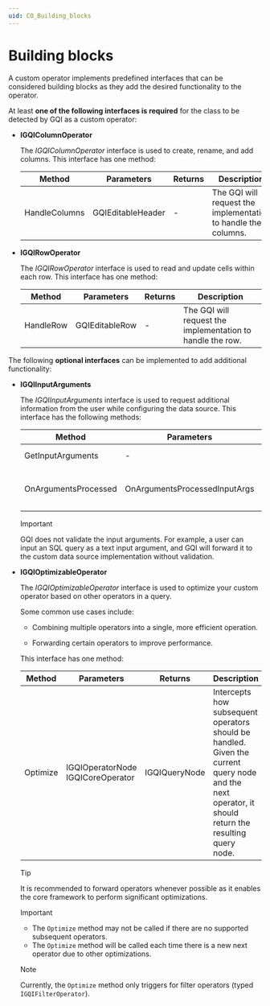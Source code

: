 ```yaml
---
uid: CO_Building_blocks
---
```


# Building blocks

A custom operator implements predefined interfaces that can be considered building blocks as they add the desired functionality to the operator.

At least **one of the following interfaces is required** for the class to be detected by GQI as a custom operator:

- **IGQIColumnOperator**

  The *IGQIColumnOperator* interface is used to create, rename, and add columns. This interface has one method:

  | **Method** | **Parameters** | **Returns** | **Description** |
  |--|--|--|--|
  | HandleColumns | GQIEditableHeader | - | The GQI will request the implementation to handle the columns. |

- **IGQIRowOperator**

  The *IGQIRowOperator* interface is used to read and update cells within each row. This interface has one method:

  | **Method** | **Parameters** | **Returns** | **Description** |
  |--|--|--|--|
  | HandleRow | GQIEditableRow | - | The GQI will request the implementation to handle the row. |

The following **optional interfaces** can be implemented to add additional functionality:

- **IGQIInputArguments**

  The *IGQIInputArguments* interface is used to request additional information from the user while configuring the data source. This interface has the following methods:

  | **Method** | **Parameters** | **Returns** | **Description** |
  |--|--|--|--|
  | GetInputArguments | - | GQIArgument[] | Asks the user for additional during data source configuration. |
  | OnArgumentsProcessed | OnArgumentsProcessedInputArgs | OnArgumentsProcessedOutputArgs | Indicates that the arguments have been processed. The processed arguments can be found in the *OnArgumentsProcessedInputArgs*. |

  > [!IMPORTANT]
  > GQI does not validate the input arguments. For example, a user can input an SQL query as a text input argument, and GQI will forward it to the custom data source implementation without validation.

- **IGQIOptimizableOperator**

  The *IGQIOptimizableOperator* interface is used to optimize your custom operator based on other operators in a query.

  Some common use cases include:

  - Combining multiple operators into a single, more efficient operation.

  - Forwarding certain operators to improve performance.

  This interface has one method:

  | **Method** | **Parameters** | **Returns** | **Description** |
  |--|--|--|--|
  | Optimize | IGQIOperatorNode<br>IGQICoreOperator | IGQIQueryNode | Intercepts how subsequent operators should be handled. Given the current query node and the next operator, it should return the resulting query node. |

  > [!TIP]
  > It is recommended to forward operators whenever possible as it enables the core framework to perform significant optimizations.

  > [!IMPORTANT]
  >
  > - The `Optimize` method may not be called if there are no supported subsequent operators.
  > - The `Optimize` method will be called each time there is a new next operator due to other optimizations.

  > [!NOTE]
  > Currently, the `Optimize` method only triggers for filter operators (typed `IGQIFilterOperator`).
